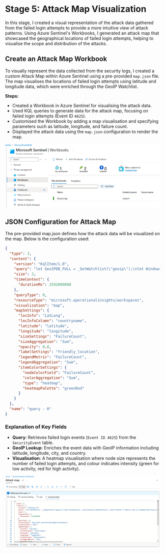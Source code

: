 # Stage 5: Attack Map Visualization

In this stage, I created a visual representation of the attack data gathered from the failed login attempts to provide a more intuitive view of attack patterns. Using Azure Sentinel's Workbooks, I generated an attack map that showcased the geographical locations of failed login attempts, helping to visualise the scope and distribution of the attacks.

## Create an Attack Map Workbook

To visually represent the data collected from the security logs, I created a custom Attack Map within Azure Sentinel using a pre-provided `map.json` file. The map visualises the locations of failed login attempts using latitude and longitude data, which were enriched through the GeoIP Watchlist.

**Steps:**

- Created a Workbook in Azure Sentinel for visualising the attack data.
- Used KQL queries to generate data for the attack map, focusing on failed login attempts (Event ID `4625`).
- Customised the Workbook by adding a map visualisation and specifying parameters such as latitude, longitude, and failure count.
- Displayed the attack data using the `map.json` configuration to render the map.

![](./0-Images/image6.png)

## JSON Configuration for Attack Map

The pre-provided map.json defines how the attack data will be visualized on the map. Below is the configuration used:

```json
{
  "type": 3,
  "content": {
    "version": "KqlItem/1.0",
    "query": "let GeoIPDB_FULL = _GetWatchlist(\"geoip\");\nlet WindowsEvents = SecurityEvent;\nWindowsEvents | where EventID == 4625\n| order by TimeGenerated desc\n| evaluate ipv4_lookup(GeoIPDB_FULL, IpAddress, network)\n| summarize FailureCount = count() by IpAddress, latitude, longitude, cityname, countryname\n| project FailureCount, AttackerIp = IpAddress, latitude, longitude, city = cityname, country = countryname,\nfriendly_location = strcat(cityname, \" (\", countryname, \")\");",
    "size": 3,
    "timeContext": {
      "durationMs": 2592000000
    },
    "queryType": 0,
    "resourceType": "microsoft.operationalinsights/workspaces",
    "visualization": "map",
    "mapSettings": {
      "locInfo": "LatLong",
      "locInfoColumn": "countryname",
      "latitude": "latitude",
      "longitude": "longitude",
      "sizeSettings": "FailureCount",
      "sizeAggregation": "Sum",
      "opacity": 0.8,
      "labelSettings": "friendly_location",
      "legendMetric": "FailureCount",
      "legendAggregation": "Sum",
      "itemColorSettings": {
        "nodeColorField": "FailureCount",
        "colorAggregation": "Sum",
        "type": "heatmap",
        "heatmapPalette": "greenRed"
      }
    }
  },
  "name": "query - 0"
}
```
### Explanation of Key Fields

- **Query**: Retrieves failed login events (`Event ID 4625`) from the `SecurityEvent` table.
- **GeoIP Lookup**: Enriches the event data with GeoIP information including latitude, longitude, city, and country.
- **Visualisation**: A heatmap visualisation where node size represents the number of failed login attempts, and colour indicates intensity (green for low activity, red for high activity).

![](./0-Images/image5.png)

